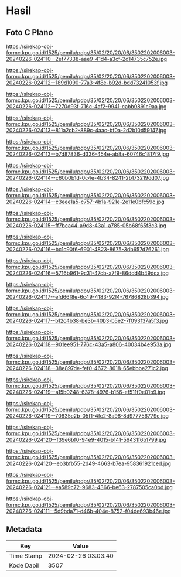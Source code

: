# Hasil

## Foto C Plano

https://sirekap-obj-formc.kpu.go.id/1525/pemilu/pdpr/35/02/20/20/06/3502202006003-20240226-024110--2ef77338-aae9-41d4-a3cf-2d14735c752e.jpg

https://sirekap-obj-formc.kpu.go.id/1525/pemilu/pdpr/35/02/20/20/06/3502202006003-20240226-024112--189d1090-77a3-4f8e-b92d-bdd73241053f.jpg

https://sirekap-obj-formc.kpu.go.id/1525/pemilu/pdpr/35/02/20/20/06/3502202006003-20240226-024112--7270d93f-716c-4af2-9941-cabb0891c9aa.jpg

https://sirekap-obj-formc.kpu.go.id/1525/pemilu/pdpr/35/02/20/20/06/3502202006003-20240226-024113--811a2cb2-889c-4aac-bf0a-2d2b10d59147.jpg

https://sirekap-obj-formc.kpu.go.id/1525/pemilu/pdpr/35/02/20/20/06/3502202006003-20240226-024113--b7d87836-d336-454e-ab8a-60746c1817f9.jpg

https://sirekap-obj-formc.kpu.go.id/1525/pemilu/pdpr/35/02/20/20/06/3502202006003-20240226-024114--c60b0b1d-0c4e-4b34-8241-2b173219dd07.jpg

https://sirekap-obj-formc.kpu.go.id/1525/pemilu/pdpr/35/02/20/20/06/3502202006003-20240226-024114--c3eee1a5-c757-4b1a-921e-2e11e0bfc59c.jpg

https://sirekap-obj-formc.kpu.go.id/1525/pemilu/pdpr/35/02/20/20/06/3502202006003-20240226-024115--ff7bca44-a9d8-43a1-a785-05b68f65f3c3.jpg

https://sirekap-obj-formc.kpu.go.id/1525/pemilu/pdpr/35/02/20/20/06/3502202006003-20240226-024116--bc1c90f6-6901-4823-8675-3db657d76261.jpg

https://sirekap-obj-formc.kpu.go.id/1525/pemilu/pdpr/35/02/20/20/06/3502202006003-20240226-024116--5716b961-9c31-47cb-a7f9-86ddd4b49dca.jpg

https://sirekap-obj-formc.kpu.go.id/1525/pemilu/pdpr/35/02/20/20/06/3502202006003-20240226-024117--efd66f8e-6c49-4183-92f4-76786828b394.jpg

https://sirekap-obj-formc.kpu.go.id/1525/pemilu/pdpr/35/02/20/20/06/3502202006003-20240226-024117--b12c4b38-be3b-40b3-b5e2-7f093f37a5f3.jpg

https://sirekap-obj-formc.kpu.go.id/1525/pemilu/pdpr/35/02/20/20/06/3502202006003-20240226-024118--901ee951-776c-43a5-a806-40034b4e953a.jpg

https://sirekap-obj-formc.kpu.go.id/1525/pemilu/pdpr/35/02/20/20/06/3502202006003-20240226-024118--38e897de-fef0-4672-8618-65ebbbe271c2.jpg

https://sirekap-obj-formc.kpu.go.id/1525/pemilu/pdpr/35/02/20/20/06/3502202006003-20240226-024119--a15b0248-6378-4976-b156-ef511f0e01b9.jpg

https://sirekap-obj-formc.kpu.go.id/1525/pemilu/pdpr/35/02/20/20/06/3502202006003-20240226-024119--70635c2b-05f1-4fc2-8a98-8d977756779c.jpg

https://sirekap-obj-formc.kpu.go.id/1525/pemilu/pdpr/35/02/20/20/06/3502202006003-20240226-024120--f39e6bf0-94e9-4015-b141-56431f6b1799.jpg

https://sirekap-obj-formc.kpu.go.id/1525/pemilu/pdpr/35/02/20/20/06/3502202006003-20240226-024120--eb3bfb55-2d49-4663-b7ea-958361921ced.jpg

https://sirekap-obj-formc.kpu.go.id/1525/pemilu/pdpr/35/02/20/20/06/3502202006003-20240226-024121--ea589c72-9683-4366-be63-2787505ca0bd.jpg

https://sirekap-obj-formc.kpu.go.id/1525/pemilu/pdpr/35/02/20/20/06/3502202006003-20240226-024111--5d9bda71-d46b-404e-8752-f04de693b46e.jpg


## Metadata

| Key        | Value               |
| ---------- | ------------------- |
| Time Stamp | 2024-02-26 03:03:40 |
| Kode Dapil | 3507                |



